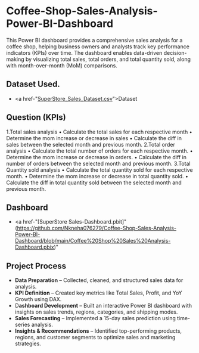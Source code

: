 # Coffee-Shop-Sales-Analysis-Power-BI-Dashboard
This Power BI dashboard provides a comprehensive sales analysis for a coffee shop, helping business owners and analysts track key performance indicators (KPIs) over time. The dashboard enables data-driven decision-making by visualizing total sales, total orders, and total quantity sold, along with month-over-month (MoM) comparisons.
## Dataset Used.
- <a href-"[SuperStore_Sales_Dataset.csv](https://github.com/Nkneha076279/Coffee-Shop-Sales-Analysis-Power-BI-Dashboard/blob/main/Coffee%20Shop%20Sales%20-%20Dataset.xlsx)">Dataset</a>

## Question (KPIs)  
1.Total sales analysis 
•	Calculate the total sales for each respective month 
•	Determine the mom increase or decrease in sales 
•	Calculate the diff in sales between the selected month and previous month. 
2.Total order analysis 
•	Calculate the total number of orders for each respective month.
•	Determine the mom increase or decrease in orders.
•	Calculate the diff in number of orders between the selected month and previous month. 
3.Total Quantity sold analysis 
•	Calculate the total quantity sold for each respective month.
•	Determine the mom increase or decrease in total quantity sold.
•	Calculate the diff in total quantity sold between the selected month and previous month.

## Dashboard
- <a href-"[SuperStore Sales-Dashboard.pbit]"(https://github.com/Nkneha076279/Coffee-Shop-Sales-Analysis-Power-BI-Dashboard/blob/main/Coffee%20Shop%20Sales%20Analysis-Dashboard.pbix)"

## Project Process
- **Data Preparation** – Collected, cleaned, and structured sales data for analysis.
- **KPI Definition** – Created key metrics like Total Sales, Profit, and YoY Growth using DAX.
- D**ashboard Development** – Built an interactive Power BI dashboard with insights on sales trends, regions, categories, and shipping modes.
- **Sales Forecasting** – Implemented a 15-day sales prediction using time-series analysis.
- **Insights & Recommendations** – Identified top-performing products, regions, and customer segments to optimize sales and marketing strategies.



